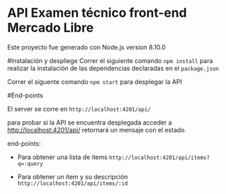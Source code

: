 # API Examen técnico front-end Mercado Libre

Este proyecto fue generado con Node.js version 8.10.0

#Instalación y despliege
Correr el siguiente comando `npm install` para realizar la instalación de las dependencias declaradas en el `package.json`

Correr el siguente comando `npm start` para desplegar la API

#End-points

El server se corre en `http://localhost:4201/api/`

para probar si la API se encuentra desplegada acceder a [http://localhost:4201/api/](http://localhost:4201/api/) retornará un mensaje con el estado.

end-points:

* Para obtener una lista de items `http://localhost:4201/api/items?q=:query`

* Para obtener un item y su descripción `http://localhost:4201/api/items/:id` 


